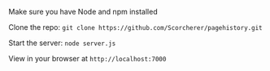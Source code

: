 Make sure you have Node and npm installed

Clone the repo: ``git clone https://github.com/Scorcherer/pagehistory.git``

Start the server: ``node server.js``

View in your browser at ``http://localhost:7000``
